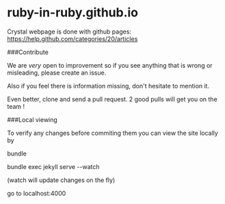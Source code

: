 # ruby-in-ruby.github.io


Crystal webpage is done with github pages: https://help.github.com/categories/20/articles

###Contribute

We are _very_ open to improvement so if you see anything that is wrong or misleading, please create an issue.

Also if you feel there is information missing, don't hesitate to mention it.

Even better, clone and send a pull request. 2 good pulls will get you on the team !

###Local viewing

To verify any changes before commiting them you can view the site locally by

bundle

bundle exec jekyll serve --watch

(watch will update changes on the fly)

go to localhost:4000


